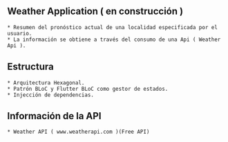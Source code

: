 ## Weather Application ( en construcción )

    * Resumen del pronóstico actual de una localidad especificada por el usuario.
    * La información se obtiene a través del consumo de una Api ( Weather Api ).

## Estructura 

    * Arquitectura Hexagonal.
    * Patrón BLoC y Flutter BLoC como gestor de estados.
    * Injección de dependencias.


## Información de la API

    * Weather API ( www.weatherapi.com )(Free API)